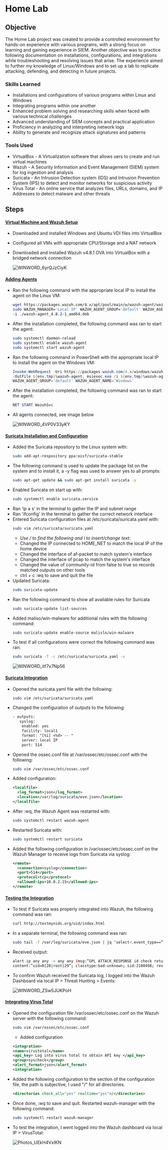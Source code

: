 # Home Lab

## Objective

The Home Lab project was created to provide a controlled environment for hands-on experience with various programs, with a strong focus on learning and gaining experience in SIEM. Another objective was to practice following documentation on installations, configurations, and integrations while troubleshooting and resolving issues that arise. The experience aimed to further my knowledge of Linux/Windows and to set up a lab to replicate attacking, defending, and detecting in future projects.

### Skills Learned

- Installations and configurations of various programs within Linux and Windows
- Integrating programs within one another
- Enhanced problem solving and researching skills when faced with various technical challenges
- Advanced understanding of SIEM concepts and practical application
- Proficiency in analyzing and interpreting network logs
- Ability to generate and recognize attack signatures and patterns

### Tools Used

- VirtualBox - A Virtualization software that allows uers to create and run virtual machines
- Wazuh - A Security Information and Event Management (SIEM) system for log ingestion and analysis
- Suricata - An Intrusion Detection system (IDS) and Intrusion Prevention System (IPS) to detect and monitor networks for suspicious activity
- Virus Total - An online service that analyzes files, URLs, domains, and IP Addresses to detect malware and other threats

## Steps

#### <ins>Virtual Machine and Wazuh Setup
- Downloaded and installed Windows and Ubuntu VDI files into VirtualBox  
- Configured all VMs with appropriate CPU/Storage and a NAT network
- Downloaded and installed Wazuh v4.8.1 OVA into VirtualBox with a bridged network connection
  
  ![WINWORD_6yrQJzCiyK](https://github.com/user-attachments/assets/28c7a83d-0bca-429f-b2f2-c49e929c8062)

#### <ins>Adding Agents
- Ran the following command with the appropriate local IP to install the agent on the Linux VM:
  ```bash
  wget https://packages.wazuh.com/4.x/apt/pool/main/w/wazuh-agent/wazuh-agent_4.8.2-1_amd64.deb &&
  sudo WAZUH_MANAGER='Local IP' WAZUH_AGENT_GROUP='default' WAZUH_AGENT_NAME='Linux' dpkg
  -i ./wazuh-agent_4.8.2-1_amd64.deb
- After the installation completed, the following command was ran to start the agent:
  ```bash
  sudo systemctl daemon-reload
  sudo systemctl enable wazuh-agent
  sudo systemctl start wazuh-agent
- Ran the following command in PowerShell with the appropriate local IP to install the agent on the Windows VM:
  ```powershell
  Invoke-WebRequest -Uri https://packages.wazuh.com/4.x/windows/wazuh-agent-4.8.2-1.msi
  -OutFile ${env.tmp}\wazuh-agent; msiexec.exe /i ${env.tmp}\wazuh-agent /q WAZUH_MANAGER='Local IP'
  WAZUH_AGENT_GROUP='default' WAZUH_AGENT_NAME='Windows'
- After the installation completed, the following command was ran to start the agent:
  ```powershell
  NET START WazuhSvc
- All agents connected, see image below
  
   ![WINWORD_4VP0V33yKY](https://github.com/user-attachments/assets/4264ec7f-2a01-4923-9ab1-aca6012c2d0c)

#### <ins>Suricata Installation and Configuration
- Added the Suricata repository to the Linux system with:
  ```bash
  sudo add-apt-respository ppa:oisf/suricata-stable
- The following command is used to update the package list on the system and to install it, a -y flag was used to answer yes to all prompts:
  ```bash
  sudo apt-get update && sudo apt-get install suricata -y
- Enabled Suricata on start up with:
  ```bash
  sudo systemctl enable suricata.service
- Ran ‘ip a s’ in the terminal to gather the IP and subnet range
- Ran 'ifconfig' in the terminal to gather the correct network interface
- Entered Suricata configuration files at /etc/suricata/suricata.yaml with:
  ```bash
  sudo vim /etc/suricata/suricata.yaml
  ```
    - *Use / to find the following and i to insert/change text*:
    - Changed the IP connected to HOME_NET to match the local IP of the home device
    - Changed the interface of af-packet to match system's interface
    - Changed the interface of pcap to match the system's interface
    - Changed the value of community-id from false to true so records matched outputs on other tools
    - ctrl + c :wq to save and quit the file
- Updated Suricata:
  ```bash
  sudo suricata-update
- Ran the following command to show all available rules for Suricata
  ```bash
  sudo suricata-update list-sources
  ```
- Added maliso/win-malware for additional rules with the following command:
  ```bash
  sudo suricata-update enable-source malislo/win-malware
- To test if all configurations were correct the following command was ran:
  ```bash
  sudo suricata -T -c /etc/suricata/suricata.yaml -v
  ```
  ![WINWORD_itf7v7Np56](https://github.com/user-attachments/assets/0f9b5a28-4656-4e09-93b4-96aea0c45f6e)

#### <ins>Suricata Integration
- Opened the suricata.yaml file with the following:
  ```bash
  sudo vim /etc/suricata/suricata.yaml
  ```
- Changed the configuration of outputs to the following:
  ```xml
  - outputs:
     syslog:
      enabled: yes
      facility: local1
      format: "[%i] <%d> -- "
      server: local IP
      port: 514
  ```
- Opened the ossec.conf file at /var/ossec/etc/ossec.conf with the following:
  ```bash
  sudo vim /var/ossec/etc/ossec.conf
  ```
- Added configuration:
  ```xml
  <localfile>
    <log_format>json</log_format>
    <location>/var/log/suricata/eve.json</location>
  </localfile>
  ```
- After :wq, the Wazuh Agent was restarted with:
  ```bash
  sudo systemctl restart wazuh-agent
  ```
- Restarted Suricata with:
  ```bash
  sudo systemctl restart suricata
  ```
- Added the following configuration in /var/ossec/etc/ossec.conf on the Wazuh Manager to receive logs from Suricata via syslog:
  ```xml
  <remote>
    <connection>syslog</connection>
    <port>514</port>
    <protocol>tcp</protocol>
    <allowed-ips>10.0.2.15</allowed-ips>
  </remote>
  ```
  
#### <ins>Testing the Integration
- To test if Suricata was properly integrated into Wazuh, the following command was ran:
  ```bash
  curl http://testmynids.org/uid/index.html
  ```
- In a separate terminal, the following command was ran:
  ```bash
  sudo tail -f /var/log/suricata/eve.json | jq ‘select<.event_type==”alert”)’
  ```
- Received output:
  ```bash
  alert ip any any -> any any (msg:”GPL ATTACK_RESPONSE id check returned root”;
  content:”uid=0|28|root|29”; classtype:bad-unknown; sid:2100498; rev:7; metadata:created_at 2010_09_23;)
- To confirm Wazuh received the Suricata log, I logged into the Wazuh Dashboard via local IP > Threat Hunting > Events:

  ![WINWORD_ZSw5JUKPoH](https://github.com/user-attachments/assets/61a45470-9980-4513-949b-cd17c01c997c)

#### <ins>Integrating Virus Total
- Opened the configuration file /var/ossec/etc/ossec.conf on the Wazuh server with the following command:
  ```bash
  sudo vim /var/ossec/etc/ossec.conf
  ```
    - Added configuration
  ```xml
  <integration>
  <name>virustotal</name>
  <api_key> Log into virus total to obtain API key </api_key>
  <group>syscheck</group> 
  <alert_format>json</alert_format>
  <integration>
- Added the following configuration to the <syscheck> section of the configuration file, the path is subjective, I used "/" for all directories.
  ```xml
  <directories check_all="yes" realtime="yes">/</directories>
- Once done, :wq to save and quit. Restarted wazuh-manager with the following command:
  ```bash
  sudo systemctl restart wazuh-manager
- To test the integration, I went logged into the Wazuh dashboard via local IP > VirusTotal:

  ![Photos_UEkH4VxIKN](https://github.com/user-attachments/assets/59c1d03f-cd78-4dbf-a006-28b474dc6254)
